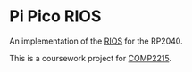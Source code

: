 # Pi Pico RIOS

An implementation of the [RIOS](https://www.cs.ucr.edu/~vahid/rios/) for the RP2040.

This is a coursework project for [COMP2215](https://ecs.soton.ac.uk).
